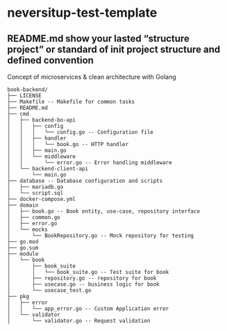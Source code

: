 # neversitup-test-template

## README.md show your lasted “structure project” or standard of init project structure and defined convention

Concept of microservices & clean architecture with Golang

```
book-backend/
├── LICENSE
├── Makefile -- Makefile for common tasks
├── README.md
├── cmd
│   ├── backend-bo-api
│   │   ├── config
│   │   │   └── config.go -- Configuration file
│   │   ├── handler
│   │   │   └── book.go -- HTTP handler
│   │   ├── main.go
│   │   └── middleware
│   │       └── error.go -- Error handling middleware
│   └── backend-client-api
│       └── main.go
├── database -- Database configuration and scripts
│   ├── mariadb.go
│   └── script.sql
├── docker-compose.yml
├── domain
│   ├── book.go -- Book entity, use-case, repository interface
│   ├── common.go
│   ├── error.go
│   └── mocks
│       └── BookRepository.go -- Mock repository for testing
├── go.mod
├── go.sum
├── module
│   └── book
│       ├── book_suite
│       │   └── book_suite.go -- Test suite for book
│       ├── repository.go -- repository for book
│       ├── usecase.go -- business logic for book
│       └── usecase_test.go
├── pkg
│   ├── error
│   │   └── app_error.go -- Custom Application error
│   └── validator
│       └── validator.go -- Request validation
```

